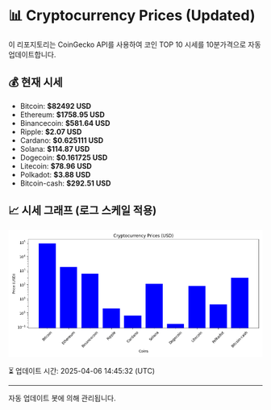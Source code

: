 
# 📊 Cryptocurrency Prices (Updated)

이 리포지토리는 CoinGecko API를 사용하여 코인 TOP 10 시세를 10분가격으로 자동 업데이트합니다.

## 💰 현재 시세
- Bitcoin: **$82492 USD**
- Ethereum: **$1758.95 USD**
- Binancecoin: **$581.64 USD**
- Ripple: **$2.07 USD**
- Cardano: **$0.625111 USD**
- Solana: **$114.87 USD**
- Dogecoin: **$0.161725 USD**
- Litecoin: **$78.96 USD**
- Polkadot: **$3.88 USD**
- Bitcoin-cash: **$292.51 USD**

## 📈 시세 그래프 (로그 스케일 적용)
![Crypto Prices](crypto_prices.png)

⏳ 업데이트 시간: 2025-04-06 14:45:32 (UTC)

---
자동 업데이트 봇에 의해 관리됩니다.
